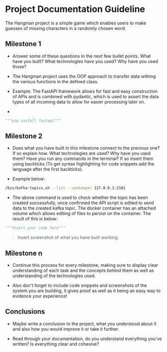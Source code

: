 # Project Documentation Guideline

The Hangman project is a simple game  which enables users to make guesses of missing characters in a randomly chosen word.


## Milestone 1

- Answer some of these questions in the next few bullet points. What have you built? What technologies have you used? Why have you used those?
- The Hangman project uses the OOP approach to transfer data withing the various functions in the defined class.

- Example: The FastAPI framework allows for fast and easy construction of APIs and is combined with pydantic, which is used to assert the data types of all incoming data to allow for easier processing later on.
- 
```python
"""pip install fastapi"""
```

## Milestone 2

- Does what you have built in this milestone connect to the previous one? If so explain how. What technologies are used? Why have you used them? Have you run any commands in the terminal? If so insert them using backticks (To get syntax highlighting for code snippets add the language after the first backticks).

- Example below:

```bash
/bin/kafka-topics.sh --list --zookeeper 127.0.0.1:2181
```

- The above command is used to check whether the topic has been created successfully, once confirmed the API script is edited to send data to the created kafka topic. The docker container has an attached volume which allows editing of files to persist on the container. The result of this is below:

```python
"""Insert your code here"""
```

> Insert screenshot of what you have built working.

## Milestone n

- Continue this process for every milestone, making sure to display clear understanding of each task and the concepts behind them as well as understanding of the technologies used.

- Also don't forget to include code snippets and screenshots of the system you are building, it gives proof as well as it being an easy way to evidence your experience!

## Conclusions

- Maybe write a conclusion to the project, what you understood about it and also how you would improve it or take it further.

- Read through your documentation, do you understand everything you've written? Is everything clear and cohesive?
